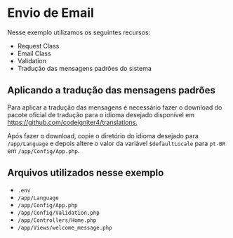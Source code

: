 # Envio de Email

Nesse exemplo utilizamos os seguintes recursos:

- Request Class
- Email Class
- Validation
- Tradução das mensagens padrões do sistema

## Aplicando a tradução das mensagens padrões

Para aplicar a tradução das mensagens é necessário fazer o download do pacote oficial de tradução para o idioma desejado disponível em <https://github.com/codeigniter4/translations.>

Após fazer o download,  copie o diretório do idioma desejado para `/app/Language` e depois altere o valor da variável `$defaultLocale` para `pt-BR` em `/app/Config/App.php`.

## Arquivos utilizados nesse exemplo

- `.env`
- `/app/Language`
- `/app/Config/App.php`
- `/app/Config/Validation.php`
- `/app/Controllers/Home.php`
- `/app/Views/welcome_message.php`